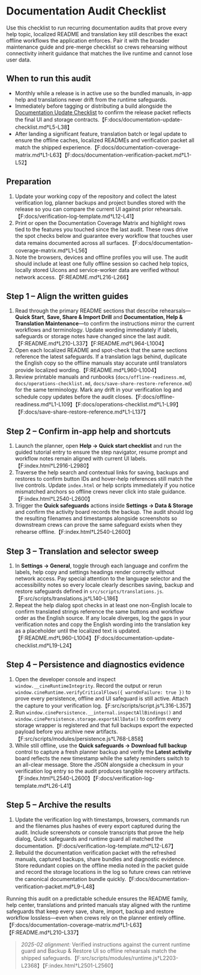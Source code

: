 # Documentation Audit Checklist

Use this checklist to run recurring documentation audits that prove every help topic,
localized README and translation key still describes the exact offline workflows the
application enforces. Pair it with the broader maintenance guide and pre-merge
checklist so crews rehearsing without connectivity inherit guidance that matches the
live runtime and cannot lose user data.

## When to run this audit

- Monthly while a release is in active use so the bundled manuals, in-app help and
  translations never drift from the runtime safeguards.
- Immediately before tagging or distributing a build alongside the
  [Documentation Update Checklist](documentation-update-checklist.md) to confirm the
  release packet reflects the final UI and storage contracts.【F:docs/documentation-update-checklist.md†L5-L38】
- After landing a significant feature, translation batch or legal update to ensure the
  offline caches, localized READMEs and verification packet all match the shipped
  experience.【F:docs/documentation-coverage-matrix.md†L1-L63】【F:docs/documentation-verification-packet.md†L1-L52】

## Preparation

1. Update your working copy of the repository and collect the latest verification log,
   planner backups and project bundles stored with the release so you can compare the
   current UI against prior rehearsals.【F:docs/verification-log-template.md†L12-L41】
2. Print or open the Documentation Coverage Matrix and highlight rows tied to the
   features you touched since the last audit. These rows drive the spot checks below
   and guarantee every workflow that touches user data remains documented across all
   surfaces.【F:docs/documentation-coverage-matrix.md†L1-L56】
3. Note the browsers, devices and offline profiles you will use. The audit should
   include at least one fully offline session so cached help topics, locally stored
   Uicons and service-worker data are verified without network access.【F:README.md†L216-L266】

## Step 1 – Align the written guides

1. Read through the primary README sections that describe rehearsals—**Quick Start**,
   **Save, Share & Import Drill** and **Documentation, Help & Translation
   Maintenance**—to confirm the instructions mirror the current workflows and
   terminology. Update wording immediately if labels, safeguards or storage notes have
   changed since the last audit.【F:README.md†L210-L337】【F:README.md†L964-L1004】
2. Open each localized README and spot-check that the same sections reference the
   latest safeguards. If a translation lags behind, duplicate the English copy so the
   offline manuals stay accurate until translators provide localized wording.【F:README.md†L960-L1004】
3. Review printable manuals and runbooks (`docs/offline-readiness.md`,
   `docs/operations-checklist.md`, `docs/save-share-restore-reference.md`) for the same
   terminology. Mark any drift in your verification log and schedule copy updates before
   the audit closes.【F:docs/offline-readiness.md†L1-L109】【F:docs/operations-checklist.md†L1-L99】【F:docs/save-share-restore-reference.md†L1-L137】

## Step 2 – Confirm in-app help and shortcuts

1. Launch the planner, open **Help → Quick start checklist** and run the guided tutorial
   entry to ensure the step navigator, resume prompt and workflow notes remain aligned
   with current UI labels.【F:index.html†L2916-L2980】
2. Traverse the help search and contextual links for saving, backups and restores to
   confirm button IDs and hover-help references still match the live controls. Update
   `index.html` or help scripts immediately if you notice mismatched anchors so offline
   crews never click into stale guidance.【F:index.html†L2540-L2600】
3. Trigger the **Quick safeguards** actions inside **Settings → Data & Storage** and
   confirm the activity board records the backup. The audit should log the resulting
   filenames and timestamps alongside screenshots so downstream crews can prove the same
   safeguard exists when they rehearse offline.【F:index.html†L2540-L2600】

## Step 3 – Translation and selector sweep

1. In **Settings → General**, toggle through each language and confirm the labels, help
   copy and settings headings render correctly without network access. Pay special
   attention to the language selector and the accessibility notes so every locale clearly
   describes saving, backup and restore safeguards defined in
   `src/scripts/translations.js`.【F:src/scripts/translations.js†L140-L186】
2. Repeat the help dialog spot checks in at least one non-English locale to confirm
   translated strings reference the same buttons and workflow order as the English
   source. If any locale diverges, log the gaps in your verification notes and copy the
   English wording into the translation key as a placeholder until the localized text is
   updated.【F:README.md†L960-L1004】【F:docs/documentation-update-checklist.md†L19-L24】

## Step 4 – Persistence and diagnostics evidence

1. Open the developer console and inspect `window.__cineRuntimeIntegrity`. Record the
   output or rerun `window.cineRuntime.verifyCriticalFlows({ warnOnFailure: true })` to
   prove every persistence, offline and UI safeguard is still active. Attach the capture
   to your verification log.【F:src/scripts/script.js†L316-L357】
2. Run `window.cinePersistence.__internal.inspectAllBindings()` and
   `window.cinePersistence.storage.exportAllData()` to confirm every storage wrapper is
   registered and that full backups export the expected payload before you archive new
   artifacts.【F:src/scripts/modules/persistence.js†L768-L858】
3. While still offline, use the **Quick safeguards → Download full backup** control to
   capture a fresh planner backup and verify the **Latest activity** board reflects the
   new timestamp while the safety reminders switch to an all-clear message. Store the
   JSON alongside a checksum in your verification log entry so the audit produces tangible
   recovery artifacts.【F:index.html†L2540-L2600】【F:docs/verification-log-template.md†L26-L41】

## Step 5 – Archive the results

1. Update the verification log with timestamps, browsers, commands run and the filenames
   plus hashes of every export captured during the audit. Include screenshots or console
   transcripts that prove the help dialog, Quick safeguards and runtime guard all matched
   the documentation.【F:docs/verification-log-template.md†L12-L67】
2. Rebuild the documentation verification packet with the refreshed manuals, captured
   backups, share bundles and diagnostic evidence. Store redundant copies on the offline
  media noted in the packet guide and record the storage locations in the log so future
   crews can retrieve the canonical documentation bundle quickly.【F:docs/documentation-verification-packet.md†L9-L48】

Running this audit on a predictable schedule ensures the README family, help center,
translations and printed manuals stay aligned with the runtime safeguards that keep every
save, share, import, backup and restore workflow lossless—even when crews rely on the
planner entirely offline.【F:docs/documentation-coverage-matrix.md†L1-L63】【F:README.md†L210-L337】

> _2025-02 alignment:_ Verified instructions against the current runtime guard and Backup & Restore UI so offline rehearsals match the shipped safeguards.【F:src/scripts/modules/runtime.js†L2203-L2368】【F:index.html†L2501-L2560】
